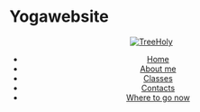 # Yogawebsite

<!DOCTYPE html>
<html lang="en">

<head>
    <meta charset="UTF-8">
    <meta http-equiv="X-UA-Compatible" content="IE=edge">
    <meta name="viewport" content="width=device-width, initial-scale=1.0">
    <title>Header</title>
    <link rel="stylesheet" href="style.css">

</head>

<body>
    <header>
        <nav>
            <div class="logo"><a href="index.html"><img src="img/logo3.png" alt="TreeHoly"></a></div>
            <div class="links">
                <ul>
                    <li><a href="#">Home</a></li>
                    <li><a href="#">About me</a></li>
                    <li><a href="#">Classes</a></li>
                    <li><a href="#">Contacts</a></li>
                    <li><a href="#">Where to go now</a></li>
                </ul>
            </div>
        </nav>
    </header>

</body>

</html>
